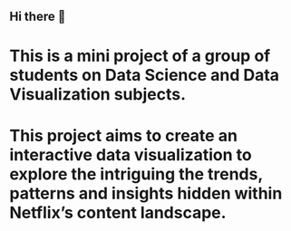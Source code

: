 ## Hi there 👋
# This is a mini project of a group of students on Data Science and Data Visualization subjects.
# This project aims to create an interactive data visualization to explore the intriguing the trends, patterns and insights hidden within Netflix’s content landscape. 
